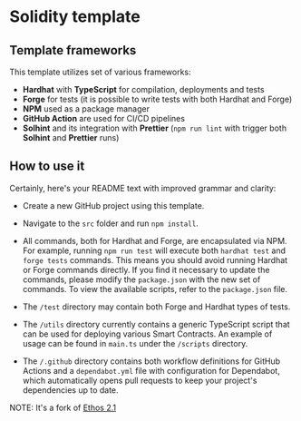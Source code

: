 # Solidity template

## Template frameworks

This template utilizes set of various frameworks:

- **Hardhat** with **TypeScript** for compilation, deployments and tests
- **Forge** for tests (it is possible to write tests with both Hardhat and Forge)
- **NPM** used as a package manager
- **GitHub Action** are used for CI/CD pipelines
- **Solhint** and its integration with **Prettier** (`npm run lint` with trigger both **Solhint** and **Prettier** runs)

## How to use it

Certainly, here's your README text with improved grammar and clarity:

- Create a new GitHub project using this template.
- Navigate to the `src` folder and run `npm install`.

- All commands, both for Hardhat and Forge, are encapsulated via NPM. For example, running `npm run test` will execute both `hardhat test` and `forge tests` commands. This means you should avoid running Hardhat or Forge commands directly. If you find it necessary to update the commands, please modify the `package.json` with the new set of commands. To view the available scripts, refer to the `package.json` file.

- The `/test` directory may contain both Forge and Hardhat types of tests.

- The `/utils` directory currently contains a generic TypeScript script that can be used for deploying various Smart Contracts. An example of usage can be found in `main.ts` under the `/scripts` directory.

- The `/.github` directory contains both workflow definitions for GitHub Actions and a `dependabot.yml` file with configuration for Dependabot, which automatically opens pull requests to keep your project's dependencies up to date.

NOTE: It's a fork of [Ethos 2.1](https://github.com/Byte-Masons/liquity-dev/tree/v2.1)